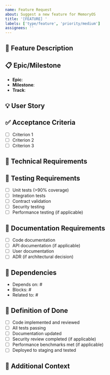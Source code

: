 ```yaml
---
name: Feature Request
about: Suggest a new feature for MemoryOS
title: '[FEATURE] '
labels: ['type/feature', 'priority/medium']
assignees: ''
---
```


## 🎯 **Feature Description**
<!-- Clear and concise description of the feature -->

## 📋 **Epic/Milestone**
- **Epic**: <!-- Which epic does this belong to? -->
- **Milestone**: <!-- Milestone 1, 2, 3, or 4 -->
- **Track**: <!-- API, Policy, Infrastructure, Security, Quality -->

## 💡 **User Story**
<!-- As a [user type], I want [functionality] so that [benefit] -->

## ✅ **Acceptance Criteria**
<!-- Specific, measurable criteria for completion -->
- [ ] Criterion 1
- [ ] Criterion 2
- [ ] Criterion 3

## 🔧 **Technical Requirements**
<!-- Technical specifications and constraints -->

## 🧪 **Testing Requirements**
- [ ] Unit tests (>90% coverage)
- [ ] Integration tests
- [ ] Contract validation
- [ ] Security testing
- [ ] Performance testing (if applicable)

## 📖 **Documentation Requirements**
- [ ] Code documentation
- [ ] API documentation (if applicable)
- [ ] User documentation
- [ ] ADR (if architectural decision)

## 🔗 **Dependencies**
<!-- Related issues, blocking dependencies -->
- Depends on: #
- Blocks: #
- Related to: #

## 🎯 **Definition of Done**
- [ ] Code implemented and reviewed
- [ ] All tests passing
- [ ] Documentation updated
- [ ] Security review completed (if applicable)
- [ ] Performance benchmarks met (if applicable)
- [ ] Deployed to staging and tested

## 📝 **Additional Context**
<!-- Any other context, screenshots, mockups, etc. -->
